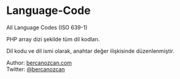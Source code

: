 # Language-Code
All Language Codes (ISO 639-1)

PHP array dizi şekilde tüm dil kodları.

Dil kodu ve dil ismi olarak, anahtar değer ilişkisinde düzenlenmiştir.

Author: <a href="http://bercanozcan.com">bercanozcan.com</a><br />
Twitter: <a href="http://twitter.com/bercanozcan">@bercanozcan</a>

